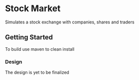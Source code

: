 # Stock Market

Simulates a stock exchange with companies, shares and traders

## Getting Started

To build use maven to clean install

### Design

The design is yet to be finalized

